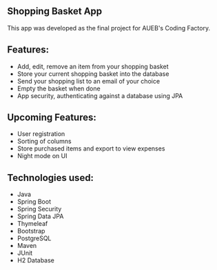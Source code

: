## Shopping Basket App
This app was developed as the final project for AUEB's Coding Factory.

## Features:
- Add, edit, remove an item from your shopping basket
- Store your current shopping basket into the database
- Send your shopping list to an email of your choice
- Empty the basket when done
- App security, authenticating against a database using JPA

## Upcoming Features:
- User registration
- Sorting of columns
- Store purchased items and export to view expenses
- Night mode on UI

## Technologies used:
- Java
- Spring Boot
- Spring Security
- Spring Data JPA
- Thymeleaf
- Bootstrap
- PostgreSQL
- Maven
- JUnit
- H2 Database
